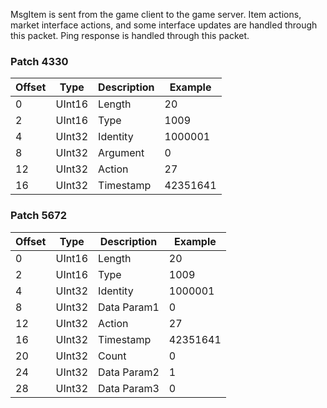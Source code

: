 MsgItem is sent from the game client to the game server. Item actions, market interface actions, and some interface updates are handled through this packet. Ping response is handled through this packet.

### Patch 4330

| Offset | Type | Description | Example |
| -------- | -------- | -------- | -------- |
| 0 | UInt16 | Length | 20 |
| 2 | UInt16 | Type | 1009 |
| 4 | UInt32 | Identity | 1000001 |
| 8 | UInt32 | Argument| 0 |
| 12 | UInt32 | Action | 27 |
| 16 | UInt32 | Timestamp | 42351641 |

### Patch 5672

| Offset | Type | Description | Example |
| -------- | -------- | -------- | -------- |
| 0 | UInt16 | Length | 20 |
| 2 | UInt16 | Type | 1009 |
| 4 | UInt32 | Identity | 1000001 |
| 8 | UInt32 | Data Param1 | 0 |
| 12 | UInt32 | Action | 27 |
| 16 | UInt32 | Timestamp | 42351641 |
| 20 | UInt32 | Count | 0 |
| 24 | UInt32 | Data Param2 | 1 |
| 28 | UInt32 | Data Param3 | 0 |
